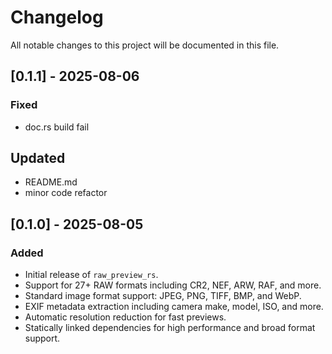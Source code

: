 # Changelog

All notable changes to this project will be documented in this file.

## [0.1.1] - 2025-08-06

### Fixed

-   doc.rs build fail

## Updated

-   README.md
-   minor code refactor

## [0.1.0] - 2025-08-05

### Added

-   Initial release of `raw_preview_rs`.
-   Support for 27+ RAW formats including CR2, NEF, ARW, RAF, and more.
-   Standard image format support: JPEG, PNG, TIFF, BMP, and WebP.
-   EXIF metadata extraction including camera make, model, ISO, and more.
-   Automatic resolution reduction for fast previews.
-   Statically linked dependencies for high performance and broad format support.
